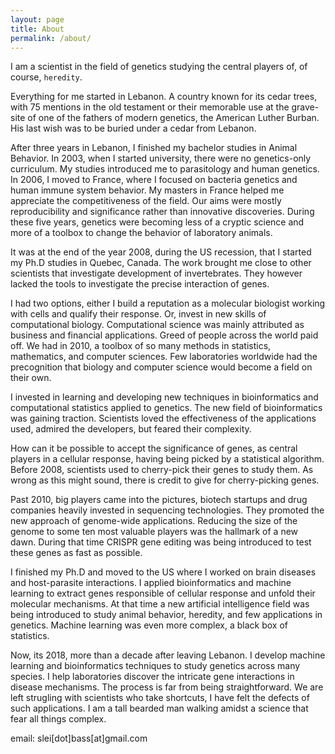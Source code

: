 ```yaml
---
layout: page
title: About
permalink: /about/
---
```


I am a scientist in the field of genetics studying the central players of, of course, `heredity`.

Everything for me started in Lebanon. A country known for its cedar trees, with 75 mentions in the old testament or their memorable use at the grave-site of one of the fathers of modern genetics, the American Luther Burban. His last wish was to be buried under a cedar from Lebanon.

After three years in Lebanon, I finished my bachelor studies in Animal Behavior. In 2003, when I started university, there were no genetics-only curriculum. My studies introduced me to parasitology and human genetics. In 2006, I moved to France, where I focused on bacteria genetics and human immune system behavior.
My masters in France helped me appreciate the competitiveness of the field. Our aims were mostly reproducibility and significance rather than innovative discoveries. During these five years, genetics were becoming less of a cryptic science and more of a toolbox to change the behavior of laboratory animals.

It was at the end of the year 2008, during the US recession, that I started my Ph.D studies in Quebec, Canada. The work brought me close to other scientists that investigate development of invertebrates. They however lacked the tools to investigate the precise interaction of genes. 

I had two options, either I build a reputation as a molecular biologist working with cells and qualify their response. Or, invest in new skills of computational biology. Computational science was mainly attributed as business and financial applications. Greed of people across the world paid off. 
We had in 2010, a toolbox of so many methods in statistics, mathematics, and computer sciences. Few laboratories worldwide had the precognition that biology and computer science would become a field on their own. 

I invested in learning and developing new techniques in bioinformatics and computational statistics applied to genetics. The new field of bioinformatics was gaining traction. Scientists loved the effectiveness of the applications used, admired the developers, but feared their complexity. 


How can it be possible to accept the significance of genes, as central players in a cellular response, having being picked by a statistical algorithm. Before 2008, scientists used to cherry-pick their genes to study them. As wrong as this might sound, there is credit to give for cherry-picking genes. 

Past 2010, big players came into the pictures, biotech startups and drug companies heavily invested in sequencing technologies. They promoted the new approach of genome-wide applications. Reducing the size of the genome to some ten most valuable players was the hallmark of a new dawn.
During that time CRISPR gene editing was being introduced to test these genes as fast as possible.


I finished my Ph.D and moved to the US where I worked on brain diseases and host-parasite interactions. I applied bioinformatics and machine learning to extract genes responsible of cellular response and unfold their molecular mechanisms. 
At that time a new artificial intelligence field was being introduced to study animal behavior, heredity, and few applications in genetics. Machine learning was even more complex, a black box of statistics. 

Now, its 2018, more than a decade after leaving Lebanon. I develop machine learning and bioinformatics techniques to study genetics across many species. 
I help laboratories discover the intricate gene interactions in disease mechanisms.
The process is far from being straightforward. 
We are left strugling with scientists who take shortcuts, I have felt the defects of such applications.
I am a tall bearded man walking amidst a science that fear all things complex.



email: slei[dot]bass[at]gmail.com
